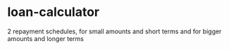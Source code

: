 # loan-calculator
2 repayment schedules, for small amounts and short terms and for bigger amounts and longer terms
